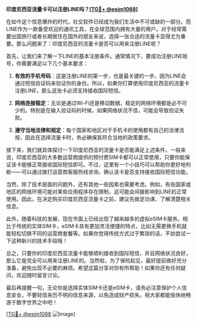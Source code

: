 **印度尼西亚流量卡可以注册LINE吗？[[TG💪+ @esim1088](https://t.me/s/esim1088)]**

在如今这个信息爆炸的时代，社交软件已经成为我们生活中不可或缺的一部分。而LINE作为一款备受欢迎的通讯工具，在全球范围内拥有大量的用户。对于经常需要出国旅行或者长期居住在国外的朋友来说，选择一张合适的流量卡显得尤为重要。那么问题来了：印度尼西亚的流量卡是否可以用来注册LINE呢？

首先，让我们来了解一下LINE的基本注册条件。通常情况下，要成功注册LINE账号，你需要满足以下几个基本要求：

1. **有效的手机号码**：这是注册LINE的第一步，也是最关键的一步。因为LINE会通过短信验证码来验证你的身份。所以，如果你打算使用印度尼西亚的流量卡注册LINE，那么这张卡必须支持接收国际短信。

2. **网络连接稳定**：无论是通过Wi-Fi还是移动数据，稳定的网络环境都是必不可少的。特别是在输入验证码的时候，如果网络状况不佳，可能会导致验证失败。

3. **遵守当地法律和规定**：每个国家和地区对于手机卡的使用都有自己的法律法规，因此在选择流量卡时，务必确保其符合当地的政策要求。

接下来，我们就具体探讨一下印度尼西亚的流量卡是否能满足上述条件。一般来说，印度尼西亚的大多数运营商提供的预付费SIM卡都可以正常使用，只要你能保证该卡能够正常接收国际短信即可。不过，这里有一个小技巧可以帮助你更好地判断——可以通过拨打运营商客服热线咨询，确认该卡是否支持接收国际短信功能。

当然，除了技术层面的问题外，还有其他一些因素也需要考虑。例如，有些国家或地区的网络环境可能对某些应用程序存在限制，这可能会间接影响到LINE的正常使用。因此，在决定购买印度尼西亚流量卡之前，建议先做足功课，了解清楚相关信息。

此外，随着科技的发展，现在市面上已经出现了越来越多的虚拟eSIM卡服务。相比于传统的实体SIM卡，eSIM卡具有更加灵活便捷的特点，比如无需更换手机就能轻松切换不同的运营商套餐等。如果你觉得传统方式过于繁琐的话，不妨尝试一下这种新兴的技术手段哦！

总之，只要你的印度尼西亚流量卡能够顺利接收到国际短信，并且网络状况良好，那么它是完全可以用来注册LINE的。当然啦，为了保险起见，最好提前做好充分准备，避免出现不必要的麻烦。希望这篇分享对你有所帮助！如果你还有任何疑问，欢迎随时留言讨论。

最后再提醒一句，无论你是选择实体SIM卡还是eSIM卡，请务必注意保护个人信息安全，不要轻信来历不明的信息来源，以免造成财产损失。祝大家都能愉快地畅游于数字世界之中吧！

[[TG💪+ @esim1088](https://t.me/s/esim1088) ![Image](https://i.postimg.cc/4NQfJmqS/Snipaste-2025-05-13-00-14-12.png)]